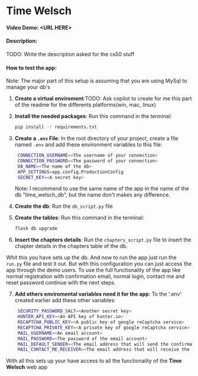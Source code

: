 # Time Welsch

#### Video Demo: \<URL HERE\>

#### Description:

TODO: Write the description asked for the cs50 stuff

#### How to test the app:

Note: The major part of this setup is assuming that you are using MySql to manage your db's

1. **Create a virtual enviroment**:TODO: Ask copilot to create for me this part of the readme for the differents platforms(win, mac, linux)

2. **Install the needed packages**:
   Run this command in the terminal:

   ```sh
   pip install -r requirements.txt
   ```

3. **Create a `.env` File**:
   In the root directory of your project, create a file named `.env` and add these environment variables to this file:

   ```sh
    CONNECTION_USERNAME=<The username of your connection>
    CONNECTION_PASSWORD=<The password of your connection>
    DB_NAME=<The name of the db>
    APP_SETTINGS=app.config.ProductionConfig
    SECRET_KEY=<A secret key>
   ```

   Note: I recommend to use the same name of the app in the name of the db "time_welsch_db", but the name don't makes any difference.

4. **Create the db**: Run the `db_script.py` file

5. **Create the tables**:
   Run this command in the terminal:

   ```sh
   flask db upgrade
   ```

6. **Insert the chapters details**:
   Run the `chapters_script.py` file to insert the chapter details in the chapters table of the db.

Whit this you have sets up the db. And now to run the app just run the `run.py` file and test it out. But with this configuration you can just access the app through the demo users. To use the full functionality of the app like normal registration with confirmation email, normal login, contact me and reset password continue with the next steps.

7. **Add others enviromental variables need it for the app**:
   To the '.env' created earlier add these other variables:

   ```sh
    SECURITY_PASSWORD_SALT=<Another secret key>
    HUNTER_API_KEY=<An API key of hunter.io>
    RECAPTCHA_PUBLIC_KEY=<A public key of google reCaptcha service>
    RECAPTCHA_PRIVATE_KEY=<A private key of google reCaptcha service>
    MAIL_USERNAME=<An email account>
    MAIL_PASSWORD=<The password of the email account>
    MAIL_DEFAULT_SENDER=<The email address that will send the confirmation emails>
    MAIL_CONTACT_ME_RECEIVER=<The email address that will receive the messages of contact>
   ```

With all this sets up your have access to all the functionality of the **Time Welsch** web app
